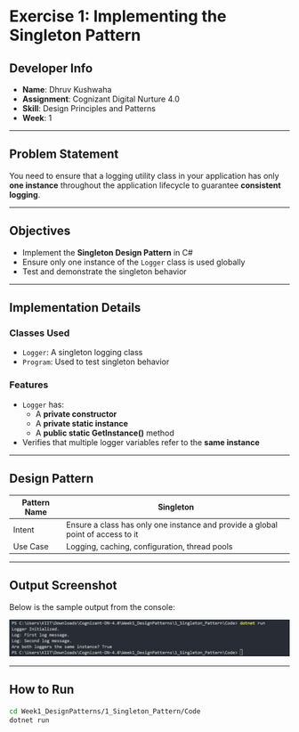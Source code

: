 # Exercise 1: Implementing the Singleton Pattern

## Developer Info
- **Name**: Dhruv Kushwaha  
- **Assignment**: Cognizant Digital Nurture 4.0  
- **Skill**: Design Principles and Patterns  
- **Week**: 1

---

## Problem Statement

You need to ensure that a logging utility class in your application has only **one instance** throughout the application lifecycle to guarantee **consistent logging**.

---

## Objectives

- Implement the **Singleton Design Pattern** in C#
- Ensure only one instance of the `Logger` class is used globally
- Test and demonstrate the singleton behavior

---

## Implementation Details

### Classes Used
- `Logger`: A singleton logging class  
- `Program`: Used to test singleton behavior

### Features
- `Logger` has:
  - A **private constructor**
  - A **private static instance**
  - A **public static GetInstance()** method
- Verifies that multiple logger variables refer to the **same instance**

---

## Design Pattern

| Pattern Name | Singleton |
|--------------|-----------|
| Intent       | Ensure a class has only one instance and provide a global point of access to it |
| Use Case     | Logging, caching, configuration, thread pools |

---

## Output Screenshot

Below is the sample output from the console:

![Output](./Output/Output.jpg)

---

## How to Run

```bash
cd Week1_DesignPatterns/1_Singleton_Pattern/Code
dotnet run

